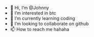 - 👋 Hi, I’m @Johnny
- 👀 I’m interested in btc
- 🌱 I’m currently learning coding
- 💞️ I’m looking to collaborate on github
- 📫 How to reach me hahaha

<!---
johnmy/johnmy is a ✨ special ✨ repository because its `README.md` (this file) appears on your GitHub profile.
You can click the Preview link to take a look at your changes.
--->
